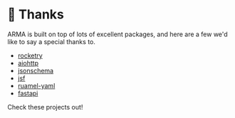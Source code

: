 # 🎉 Thanks

ARMA is built on top of lots of excellent packages, and here are a few we'd like to say a special thanks to.

- [rocketry](https://rocketry.readthedocs.io/en/stable/)
- [aiohttp](https://docs.aiohttp.org/en/stable/)
- [jsonschema](https://python-jsonschema.readthedocs.io/en/stable/)
- [jsf](https://github.com/ghandic/jsf)
- [ruamel-yaml](https://yaml.readthedocs.io/en/latest/)
- [fastapi](https://fastapi.tiangolo.com/)

Check these projects out!